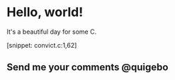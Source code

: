 # Hello, world!

It's a beautiful day for some C.

[snippet: convict.c:1,62]

## Send me your comments @quigebo
